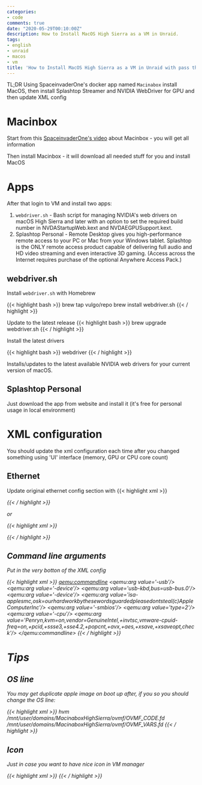 ```yaml
---
categories:
- code
comments: true
date: "2020-05-29T00:10:00Z"
description: How to Install MacOS High Sierra as a VM in Unraid.
tags:
- english
- unraid
- macos
- vm
title: 'How to Install MacOS High Sierra as a VM in Unraid with pass through NVIDIA GPU'
---
```


TL;DR Using SpaceinvaderOne's docker app named `Macinabox` install MacOS, then install Splashtop Streamer and NVIDIA WebDriver for GPU and then update XML config

# Macinbox

Start from this [SpaceinvaderOne's video](https://youtu.be/g_jk9D2e5q0) about Macinbox - you will get all information

Then install Macinbox - it will download all needed stuff for you and install MacOS

# Apps

After that login to VM and install two apps:
1. `webdriver.sh` - Bash script for managing NVIDIA's web drivers on macOS High Sierra and later with an option to set the required build number in NVDAStartupWeb.kext and NVDAEGPUSupport.kext.
2. Splashtop Personal - Remote Desktop gives you high-performance remote access to your PC or Mac from your Windows tablet. Splashtop is the ONLY remote access product capable of delivering full audio and HD video streaming and even interactive 3D gaming. (Access across the Internet requires purchase of the optional Anywhere Access Pack.)

## webdriver.sh

Install `webdriver.sh` with Homebrew

{{< highlight bash >}}
brew tap vulgo/repo
brew install webdriver.sh
{{< / highlight >}}

Update to the latest release
{{< highlight bash >}}
brew upgrade webdriver.sh
{{< / highlight >}}

Install the latest drivers

{{< highlight bash >}}
webdriver
{{< / highlight >}}

Installs/updates to the latest available NVIDIA web drivers for your current version of macOS.

## Splashtop Personal
Just download the app from website and install it (it's free for personal usage in local environment)

# XML configuration

You should update the xml configuration each time after you changed something using 'UI' interface (memory, GPU or CPU core count)

## Ethernet

Update original ethernet config section with 
{{< highlight xml >}}
<interface type='bridge'>
  <mac address='12:14:10:17:2f:f5'/>
  <source bridge='br0'/> 
  <model type='vmxnet3'/>
  <address type='pci' domain='0x0000' bus='0x01' slot='0x00' function='0x0'/>
</interface>
{{< / highlight >}}

or

{{< highlight xml >}}
<interface type='bridge'>
  <mac address='12:14:10:17:2f:f5'/>
  <source bridge='br0'/> 
  <model type='e1000-82545em'/>
  <address type='pci' domain='0x0000' bus='0x01' slot='0x00' function='0x0'/>
</interface>
{{< / highlight >}}

## Command line arguments

Put in the very botton of the XML config

{{< highlight xml >}}
<qemu:commandline>
  <qemu:arg value='-usb'/>
  <qemu:arg value='-device'/>
  <qemu:arg value='usb-kbd,bus=usb-bus.0'/>
  <qemu:arg value='-device'/>
  <qemu:arg value='isa-applesmc,osk=ourhardworkbythesewordsguardedpleasedontsteal(c)AppleComputerInc'/>
  <qemu:arg value='-smbios'/>
  <qemu:arg value='type=2'/>
  <qemu:arg value='-cpu'/>
  <qemu:arg value='Penryn,kvm=on,vendor=GenuineIntel,+invtsc,vmware-cpuid-freq=on,+pcid,+ssse3,+sse4.2,+popcnt,+avx,+aes,+xsave,+xsaveopt,check'/>
</qemu:commandline>
{{< / highlight >}}

# Tips

## OS line
You may get duplicate apple image on boot up after, if you so you should change the OS line:

{{< highlight xml >}}
<os>
  <type arch='x86_64' machine='pc-q35-3.1'>hvm</type>
  <loader readonly='yes' type='pflash'>/mnt/user/domains/MacinaboxHighSierra/ovmf/OVMF_CODE.fd</loader>
  <nvram>/mnt/user/domains/MacinaboxHighSierra/ovmf/OVMF_VARS.fd</nvram>
</os>
{{< / highlight >}}

## Icon

Just in case you want to have nice icon in VM manager

{{< highlight xml >}}
<vmtemplate xmlns="unraid" name="MacOS" icon="/mnt/user/domains/MacinaboxHighSierra/icon/highsierra.png" os="HighSierra"/>
{{< / highlight >}}
